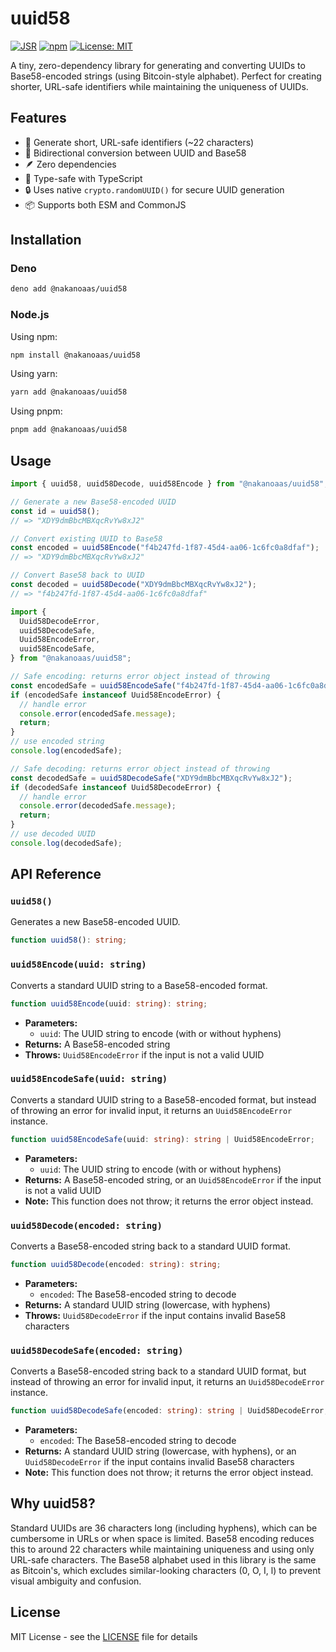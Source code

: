 # uuid58

[![JSR](https://jsr.io/badges/@nakanoaas/uuid58)](https://jsr.io/@nakanoaas/uuid58)
[![npm](https://badge.fury.io/js/@nakanoaas%2Fuuid58.svg)](https://badge.fury.io/js/@nakanoaas%2Fuuid58)
[![License: MIT](https://img.shields.io/badge/License-MIT-yellow.svg)](https://opensource.org/licenses/MIT)

A tiny, zero-dependency library for generating and converting UUIDs to
Base58-encoded strings (using Bitcoin-style alphabet). Perfect for creating
shorter, URL-safe identifiers while maintaining the uniqueness of UUIDs.

## Features

- 🚀 Generate short, URL-safe identifiers (~22 characters)
- 🔄 Bidirectional conversion between UUID and Base58
- 🪶 Zero dependencies
- 💪 Type-safe with TypeScript
- 🔒 Uses native `crypto.randomUUID()` for secure UUID generation
- 📦 Supports both ESM and CommonJS

## Installation

### Deno

```bash
deno add @nakanoaas/uuid58
```

### Node.js

Using npm:

```bash
npm install @nakanoaas/uuid58
```

Using yarn:

```bash
yarn add @nakanoaas/uuid58
```

Using pnpm:

```bash
pnpm add @nakanoaas/uuid58
```

## Usage

```typescript
import { uuid58, uuid58Decode, uuid58Encode } from "@nakanoaas/uuid58";

// Generate a new Base58-encoded UUID
const id = uuid58();
// => "XDY9dmBbcMBXqcRvYw8xJ2"

// Convert existing UUID to Base58
const encoded = uuid58Encode("f4b247fd-1f87-45d4-aa06-1c6fc0a8dfaf");
// => "XDY9dmBbcMBXqcRvYw8xJ2"

// Convert Base58 back to UUID
const decoded = uuid58Decode("XDY9dmBbcMBXqcRvYw8xJ2");
// => "f4b247fd-1f87-45d4-aa06-1c6fc0a8dfaf"

import {
  Uuid58DecodeError,
  uuid58DecodeSafe,
  Uuid58EncodeError,
  uuid58EncodeSafe,
} from "@nakanoaas/uuid58";

// Safe encoding: returns error object instead of throwing
const encodedSafe = uuid58EncodeSafe("f4b247fd-1f87-45d4-aa06-1c6fc0a8dfaf");
if (encodedSafe instanceof Uuid58EncodeError) {
  // handle error
  console.error(encodedSafe.message);
  return;
}
// use encoded string
console.log(encodedSafe);

// Safe decoding: returns error object instead of throwing
const decodedSafe = uuid58DecodeSafe("XDY9dmBbcMBXqcRvYw8xJ2");
if (decodedSafe instanceof Uuid58DecodeError) {
  // handle error
  console.error(decodedSafe.message);
  return;
}
// use decoded UUID
console.log(decodedSafe);
```

## API Reference

### `uuid58()`

Generates a new Base58-encoded UUID.

```typescript
function uuid58(): string;
```

### `uuid58Encode(uuid: string)`

Converts a standard UUID string to a Base58-encoded format.

```typescript
function uuid58Encode(uuid: string): string;
```

- **Parameters:**
  - `uuid`: The UUID string to encode (with or without hyphens)
- **Returns:** A Base58-encoded string
- **Throws:** `Uuid58EncodeError` if the input is not a valid UUID

### `uuid58EncodeSafe(uuid: string)`

Converts a standard UUID string to a Base58-encoded format, but instead of
throwing an error for invalid input, it returns an `Uuid58EncodeError` instance.

```typescript
function uuid58EncodeSafe(uuid: string): string | Uuid58EncodeError;
```

- **Parameters:**
  - `uuid`: The UUID string to encode (with or without hyphens)
- **Returns:** A Base58-encoded string, or an `Uuid58EncodeError` if the input
  is not a valid UUID
- **Note:** This function does not throw; it returns the error object instead.

### `uuid58Decode(encoded: string)`

Converts a Base58-encoded string back to a standard UUID format.

```typescript
function uuid58Decode(encoded: string): string;
```

- **Parameters:**
  - `encoded`: The Base58-encoded string to decode
- **Returns:** A standard UUID string (lowercase, with hyphens)
- **Throws:** `Uuid58DecodeError` if the input contains invalid Base58
  characters

### `uuid58DecodeSafe(encoded: string)`

Converts a Base58-encoded string back to a standard UUID format, but instead of
throwing an error for invalid input, it returns an `Uuid58DecodeError` instance.

```typescript
function uuid58DecodeSafe(encoded: string): string | Uuid58DecodeError;
```

- **Parameters:**
  - `encoded`: The Base58-encoded string to decode
- **Returns:** A standard UUID string (lowercase, with hyphens), or an
  `Uuid58DecodeError` if the input contains invalid Base58 characters
- **Note:** This function does not throw; it returns the error object instead.

## Why uuid58?

Standard UUIDs are 36 characters long (including hyphens), which can be
cumbersome in URLs or when space is limited. Base58 encoding reduces this to
around 22 characters while maintaining uniqueness and using only URL-safe
characters. The Base58 alphabet used in this library is the same as Bitcoin's,
which excludes similar-looking characters (0, O, I, l) to prevent visual
ambiguity and confusion.

## License

MIT License - see the [LICENSE](LICENSE) file for details

